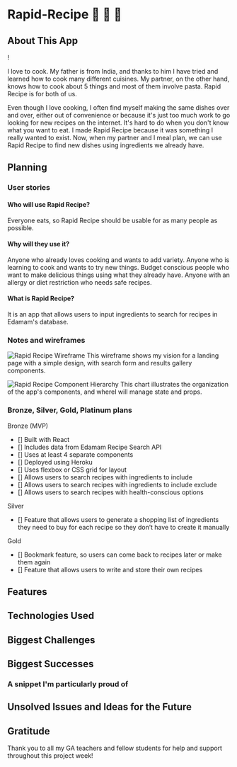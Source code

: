 # Rapid-Recipe :stew: :curry: :spaghetti:


## About This App

! [ ]( )

I love to cook. My father is from India, and thanks to him I have tried and learned how to cook many different cuisines. My partner, on the other hand, knows how to cook about 5 things and most of them involve pasta. Rapid Recipe is for both of us. 

Even though I love cooking, I often find myself making the same dishes over and over, either out of convenience or because it's just too much work to go looking for new recipes on the internet. It's hard to do when you don't know what you want to eat. I made Rapid Recipe because it was something I really wanted to exist. Now, when my partner and I meal plan, we can use Rapid Recipe to find new dishes using ingredients we already have.

## Planning

### User stories

#### Who will use Rapid Recipe?

Everyone eats, so Rapid Recipe should be usable for as many people as possible.

#### Why will they use it?

Anyone who already loves cooking and wants to add variety. Anyone who is learning to cook and wants to try new things. Budget conscious people who want to make delicious things using what they already have. Anyone with an allergy or diet restriction who needs safe recipes.

#### What is Rapid Recipe?

It is an app that allows users to input ingredients to search for recipes in Edamam's database. 

### Notes and wireframes

![Rapid Recipe Wireframe](https://i.imgur.com/kUEgIuk.jpg)
This wireframe shows my vision for a landing page with a simple design, with search form and results gallery components.

![Rapid Recipe Component Hierarchy](https://i.imgur.com/KFUwW9e.jpg)
This chart illustrates the organization of the app's components, and whereI will manage state and props. 

### Bronze, Silver, Gold, Platinum plans

Bronze (MVP)

- [] Built with React
- [] Includes data from Edamam Recipe Search API
- [] Uses at least 4 separate components
- [] Deployed using Heroku
- [] Uses flexbox or CSS grid for layout 
- [] Allows users to search recipes with ingredients to include 
- [] Allows users to search recipes with ingredients to include exclude
- [] Allows users to search recipes with health-conscious options


Silver

- [] Feature that allows users to generate a shopping list of ingredients they need to buy for each recipe so they don’t have to create it manually

Gold

- [] Bookmark feature, so users can come back to recipes later or make them again
- [] Feature that allows users to write and store their own recipes


## Features


## Technologies Used


## Biggest Challenges


## Biggest Successes


### A snippet I'm particularly proud of

## Unsolved Issues and Ideas for the Future



## Gratitude

Thank you to all my GA teachers and fellow students for help and support throughout this project week!
